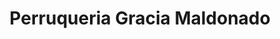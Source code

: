 ---
title: "Perruqueria Gracia Maldonado"
url: /lleida/perruqueria-gracia-maldonado/
shop: peluquería
---